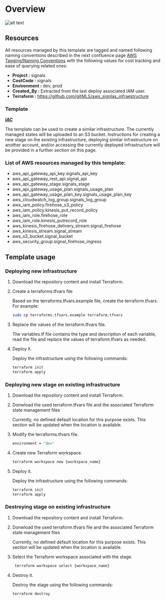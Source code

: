 # Overview

![alt text](https://drive.google.com/uc?id=1SafSHb4SjPZtoR6-TgcClIhwTTKIEPMg)

## Resources

All resources managed by this template are tagged and named following naming conventions described in the next confluence page [AWS Tagging/Naming Conventions](https://buyermls.atlassian.net/wiki/spaces/PER/pages/2706374657/AWS+Tagging+Naming+Conventions) with the following values for cost tracking and ease of querying related ones:

- **Project :** signals
- **CostCode :** signals
- **Environment :** dev, prod
- **Created_By :** Extracted from the last deploy associated IAM user.
- **Terraform :** https://github.com/gitMLS/aws_signlas_infraestructure

### Template

***[IAC](https://github.com/gitMLS/aws_signlas_infraestructure)***

The template can be used to create a similar infrastructure. The currently managed states will be uploaded to an S3 bucket. Instructions for creating a new stage on the existing infrastructure, deploying similar infrastructure on another account, and/or accessing the currently deployed infrastructure will be provided in a further section on this page.

### List of AWS resources managed by this template:

* aws_api_gateway_api_key.signals_api_key
* aws_api_gateway_rest_api.signal_api
* aws_api_gateway_stage.signals_stage
* aws_api_gateway_usage_plan.signals_usage_plan
* aws_api_gateway_usage_plan_key.signals_usage_plan_key
* aws_cloudwatch_log_group.signals_log_group
* aws_iam_policy.firehose_s3_policy
* aws_iam_policy.kinesis_put_record_policy
* aws_iam_role.firehose_role
* aws_iam_role.kinesis_putrecord_role
* aws_kinesis_firehose_delivery_stream.signal_firehose
* aws_kinesis_stream.signal_stream
* aws_s3_bucket.signal_bucket
* aws_security_group.signal_firehose_ingress

## Template usage

### Deploying new infrastructure


1. Download the repository content and install Terraform.

2. Create a terraforms.tfvars file

    Based on the terraforms.tfvars.example file, create the terraform.tfvars.
    For example:
    ```bash
    sudo cp terraforms.tfvars.example terraform.tfvars
    ```

3. Replace the values of the terraform.tfvars file.

    The variables.tf file contains the type and description of each variable, read the file
    and replace the values of terraform.tfvars as needed.

4. Deploy it.
    
    Deploy the infrastructure using the following commands:
    ```bash
    terraform init
    terraform apply
    ```

### Deploying new stage on existing infrastructure

1. Download the repository content and install Terraform.

2. Donwload the used terraform.tfvars file and the associated Terraform state management files

    Currently, no defined default location for this purpose exists. This section will be updated when the location is available.

3. Modify the terraforms.tfvars file.

    ```bash
    environment = "dev"
    ```
4. Create new Terraform workspace.

    ```bash
    terraform workspace new {workspace_name}
    ```

5. Deploy it.
    
    Deploy the infrastructure using the following commands:
    ```bash
    terraform init
    terraform apply
    ```


### Destroying stage on existing infrastructure

1. Download the repository content and install Terraform.

2. Donwload the used terraform.tfvars file and the associated Terraform state management files

    Currently, no defined default location for this purpose exists. This section will be updated when the location is available.

3. Select the Terraform workspace associated with the stage.

    ```bash
     terraform workspace select {workspace_name}
    ```

4. Destroy it.
    
    Destroy the stage using the following commands:
    ```bash
    terraform destroy
    ```